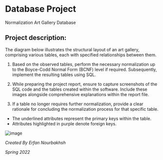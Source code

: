 # Database Project

 Normalization Art Gallery Database

## Project description:

The diagram below illustrates the structural layout of an art gallery, comprising various tables, each with specified relationships between them.

1) Based on the observed tables, perform the necessary normalization up to the Boyce-Codd Normal Form (BCNF) level if required. Subsequently, implement the resulting tables using SQL.

2) While preparing the project report, ensure to capture screenshots of the SQL code and the tables created within the software. Include these images alongside comprehensive explanations within the report file.

3) If a table no longer requires further normalization, provide a clear rationale for concluding the normalization process for that specific table.

* The underlined attributes represent the primary keys within the table.
* Attributes highlighted in purple denote foreign keys.

![image](https://github.com/Erfan2001/Database_Project/assets/69463039/bd2f4ccf-36c2-497a-89df-cd31f7583833)

 *Created By Erfan Nourbakhsh*
 
 *Spring 2022*
